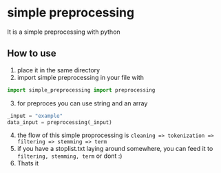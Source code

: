 # simple preprocessing
It is a simple preprocessing with python

## How to use
1. place it in the same directory
2. import simple preprocessing in your file with 
```python 
import simple_preprocessing import preprocessing
```
3. for preproces you can use string and an array
```python
_input = "example"
data_input = preprocessing(_input)
```
4. the flow of this simple proprocessing is ```cleaning => tokenization => filtering => stemming => term```
5. if you have a stoplist.txt laying around somewhere, you can feed it to ```filtering, stemming, term``` or dont :)
6. Thats it
